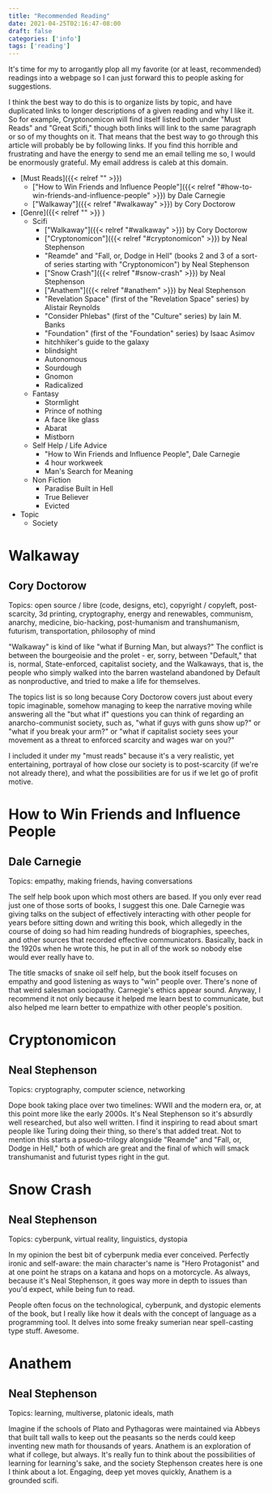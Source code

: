 ```yaml
---
title: "Recommended Reading"
date: 2021-04-25T02:16:47-08:00
draft: false
categories: ['info']
tags: ['reading']
---
```


It's time for my to arrogantly plop all my favorite (or at least, recommended) readings into
a webpage so I can just forward this to people asking for suggestions.

I think the best way to do this is to organize lists by topic, and have duplicated links
to longer descriptions of a given reading and why I like it. So for example, Cryptonomicon
will find itself listed both under "Must Reads" and "Great Scifi," though both links
will link to the same paragraph or so of my thoughts on it. That means that the best way
to go through this article will probably be by following links. If you find this
horrible and frustrating and have the energy to send me an email telling me so, I would
be enormously grateful. My email address is caleb at this domain.

* [Must Reads]({{< relref "" >}})
  * ["How to Win Friends and Influence People"]({{< relref "#how-to-win-friends-and-influence-people" >}}) by Dale Carnegie
  * ["Walkaway"]({{< relref "#walkaway" >}}) by Cory Doctorow
* [Genre]({{< relref "" >}} )
  * Scifi
    * ["Walkaway"]({{< relref "#walkaway" >}}) by Cory Doctorow
    * ["Cryptonomicon"]({{< relref "#cryptonomicon" >}}) by Neal Stephenson
    * "Reamde" and "Fall, or, Dodge in Hell" (books 2 and 3 of a sort-of series starting with "Cryptonomicon") by Neal Stephenson
    * ["Snow Crash"]({{< relref "#snow-crash" >}}) by Neal Stephenson
    * ["Anathem"]({{< relref "#anathem" >}}) by Neal Stephenson
    * "Revelation Space" (first of the "Revelation Space" series) by Alistair Reynolds
    * "Consider Phlebas" (first of the "Culture" series) by Iain M. Banks
    * "Foundation" (first of the "Foundation" series) by Isaac Asimov
    * hitchhiker's guide to the galaxy
    * blindsight
    * Autonomous
    * Sourdough
    * Gnomon
    * Radicalized
  * Fantasy
    * Stormlight
    * Prince of nothing
    * A face like glass
    * Abarat
    * Mistborn
  * Self Help / Life Advice
      * "How to Win Friends and Influence People", Dale Carnegie
      * 4 hour workweek
      * Man's Search for Meaning
  * Non Fiction
    * Paradise Built in Hell
    * True Believer
    * Evicted
* Topic
  * Society


# Walkaway
## Cory Doctorow

Topics: open source / libre (code, designs, etc), copyright / copyleft, post-scarcity,
3d printing, cryptography, energy and renewables, communism, anarchy, medicine, bio-hacking,
post-humanism and transhumanism, futurism, transportation, philosophy of mind

"Walkaway" is kind of like "what if Burning Man, but always?" The conflict is between
the bourgeoisie and the prolet - er, sorry, between "Default," that is, normal,
State-enforced, capitalist society, and the Walkaways, that is, the people who simply
walked into the barren wasteland abandoned by Default as nonproductive, and tried to make a life for themselves.

The topics list is so long because Cory Doctorow covers just about every topic imaginable,
somehow managing to keep the narrative moving while answering all the "but what if" questions
you can think of regarding an anarcho-communist society, such as, "what if guys with guns show
up?" or "what if you break your arm?" or "what if capitalist society sees your movement as a threat
to enforced scarcity and wages war on you?"

I included it under my "must reads" because it's a very realistic, yet entertaining, portrayal
of how close our society is to post-scarcity (if we're not already there), and what the possibilities
are for us if we let go of profit motive.


# How to Win Friends and Influence People
## Dale Carnegie

Topics: empathy, making friends, having conversations

The self help book upon which most others are based. If you only ever read just one of those
sorts of books, I suggest this one. Dale Carnegie was giving talks on the subject of
effectively interacting with other people for years before sitting down and writing this
book, which allegedly in the course of doing so had him reading hundreds of biographies,
speeches, and other sources that recorded effective communicators. Basically, back in
the 1920s when he wrote this, he put in all of the work so nobody else would
ever really have to.

The title smacks of snake oil self help, but the book itself focuses on empathy and good listening
as ways to "win" people over. There's none of that weird salesman sociopathy. Carnegie's ethics
appear sound. Anyway, I recommend it not only because it helped me learn best to communicate, but also
helped me learn better to empathize with other people's position.

# Cryptonomicon
## Neal Stephenson

Topics: cryptography, computer science, networking

Dope book taking place over two timelines: WWII and the modern era, or, at this point more like the early 2000s. It's Neal Stephenson so it's absurdly well researched, but also well written. I find it inspiring to read about smart people like Turing doing their thing, so there's that added treat. Not to mention this starts a psuedo-trilogy alongside "Reamde" and "Fall, or, Dodge in Hell," both of which are great and the final of which will smack transhumanist and futurist types right in the gut.

# Snow Crash
## Neal Stephenson

Topics: cyberpunk, virtual reality, linguistics, dystopia

In my opinion the best bit of cyberpunk media ever conceived. Perfectly ironic and self-aware: the main character's name is "Hero Protagonist" and at one point he straps on a katana and hops on a motorcycle. As always, because it's Neal Stephenson, it goes way more in depth to issues than you'd expect, while being fun to read.

People often focus on the technological, cyberpunk, and dystopic elements of the book, but I really like how it deals with the concept of language as a programming tool. It delves into some freaky sumerian near spell-casting type stuff. Awesome.

# Anathem
## Neal Stephenson

Topics: learning, multiverse, platonic ideals, math

Imagine if the schools of Plato and Pythagoras were maintained via Abbeys that built tall walls to keep out the peasants so the nerds could keep inventing new math for thousands of years. Anathem is an exploration of what if college, but always. It's really fun to think about the possibilities of learning for learning's sake, and the society Stephenson creates here is one I think about a lot. Engaging, deep yet moves quickly, Anathem is a grounded scifi.
